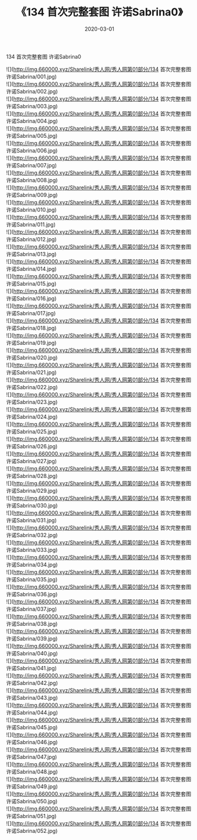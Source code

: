 ﻿---
layout: post
title:  《134 首次完整套图 许诺Sabrina0》
date:   2020-03-01
img: http://img.660000.xyz/Sharelink/秀人网/秀人网第01部分/134 首次完整套图 许诺Sabrina0/000.jpg
categories: [美女, 清纯, 唯美]
---

134 首次完整套图 许诺Sabrina0

  ![](http://img.660000.xyz/Sharelink/秀人网/秀人网第01部分/134 首次完整套图 许诺Sabrina/001.jpg) <br> ![](http://img.660000.xyz/Sharelink/秀人网/秀人网第01部分/134 首次完整套图 许诺Sabrina/002.jpg) <br> ![](http://img.660000.xyz/Sharelink/秀人网/秀人网第01部分/134 首次完整套图 许诺Sabrina/003.jpg) <br> ![](http://img.660000.xyz/Sharelink/秀人网/秀人网第01部分/134 首次完整套图 许诺Sabrina/004.jpg) <br> ![](http://img.660000.xyz/Sharelink/秀人网/秀人网第01部分/134 首次完整套图 许诺Sabrina/005.jpg) <br> ![](http://img.660000.xyz/Sharelink/秀人网/秀人网第01部分/134 首次完整套图 许诺Sabrina/006.jpg) <br> ![](http://img.660000.xyz/Sharelink/秀人网/秀人网第01部分/134 首次完整套图 许诺Sabrina/007.jpg) <br> ![](http://img.660000.xyz/Sharelink/秀人网/秀人网第01部分/134 首次完整套图 许诺Sabrina/008.jpg) <br> ![](http://img.660000.xyz/Sharelink/秀人网/秀人网第01部分/134 首次完整套图 许诺Sabrina/009.jpg) <br> ![](http://img.660000.xyz/Sharelink/秀人网/秀人网第01部分/134 首次完整套图 许诺Sabrina/010.jpg) <br> ![](http://img.660000.xyz/Sharelink/秀人网/秀人网第01部分/134 首次完整套图 许诺Sabrina/011.jpg) <br> ![](http://img.660000.xyz/Sharelink/秀人网/秀人网第01部分/134 首次完整套图 许诺Sabrina/012.jpg) <br> ![](http://img.660000.xyz/Sharelink/秀人网/秀人网第01部分/134 首次完整套图 许诺Sabrina/013.jpg) <br> ![](http://img.660000.xyz/Sharelink/秀人网/秀人网第01部分/134 首次完整套图 许诺Sabrina/014.jpg) <br> ![](http://img.660000.xyz/Sharelink/秀人网/秀人网第01部分/134 首次完整套图 许诺Sabrina/015.jpg) <br> ![](http://img.660000.xyz/Sharelink/秀人网/秀人网第01部分/134 首次完整套图 许诺Sabrina/016.jpg) <br> ![](http://img.660000.xyz/Sharelink/秀人网/秀人网第01部分/134 首次完整套图 许诺Sabrina/017.jpg) <br> ![](http://img.660000.xyz/Sharelink/秀人网/秀人网第01部分/134 首次完整套图 许诺Sabrina/018.jpg) <br> ![](http://img.660000.xyz/Sharelink/秀人网/秀人网第01部分/134 首次完整套图 许诺Sabrina/019.jpg) <br> ![](http://img.660000.xyz/Sharelink/秀人网/秀人网第01部分/134 首次完整套图 许诺Sabrina/020.jpg) <br> ![](http://img.660000.xyz/Sharelink/秀人网/秀人网第01部分/134 首次完整套图 许诺Sabrina/021.jpg) <br> ![](http://img.660000.xyz/Sharelink/秀人网/秀人网第01部分/134 首次完整套图 许诺Sabrina/022.jpg) <br> ![](http://img.660000.xyz/Sharelink/秀人网/秀人网第01部分/134 首次完整套图 许诺Sabrina/023.jpg) <br> ![](http://img.660000.xyz/Sharelink/秀人网/秀人网第01部分/134 首次完整套图 许诺Sabrina/024.jpg) <br> ![](http://img.660000.xyz/Sharelink/秀人网/秀人网第01部分/134 首次完整套图 许诺Sabrina/025.jpg) <br> ![](http://img.660000.xyz/Sharelink/秀人网/秀人网第01部分/134 首次完整套图 许诺Sabrina/026.jpg) <br> ![](http://img.660000.xyz/Sharelink/秀人网/秀人网第01部分/134 首次完整套图 许诺Sabrina/027.jpg) <br> ![](http://img.660000.xyz/Sharelink/秀人网/秀人网第01部分/134 首次完整套图 许诺Sabrina/028.jpg) <br> ![](http://img.660000.xyz/Sharelink/秀人网/秀人网第01部分/134 首次完整套图 许诺Sabrina/029.jpg) <br> ![](http://img.660000.xyz/Sharelink/秀人网/秀人网第01部分/134 首次完整套图 许诺Sabrina/030.jpg) <br> ![](http://img.660000.xyz/Sharelink/秀人网/秀人网第01部分/134 首次完整套图 许诺Sabrina/031.jpg) <br> ![](http://img.660000.xyz/Sharelink/秀人网/秀人网第01部分/134 首次完整套图 许诺Sabrina/032.jpg) <br> ![](http://img.660000.xyz/Sharelink/秀人网/秀人网第01部分/134 首次完整套图 许诺Sabrina/033.jpg) <br> ![](http://img.660000.xyz/Sharelink/秀人网/秀人网第01部分/134 首次完整套图 许诺Sabrina/034.jpg) <br> ![](http://img.660000.xyz/Sharelink/秀人网/秀人网第01部分/134 首次完整套图 许诺Sabrina/035.jpg) <br> ![](http://img.660000.xyz/Sharelink/秀人网/秀人网第01部分/134 首次完整套图 许诺Sabrina/036.jpg) <br> ![](http://img.660000.xyz/Sharelink/秀人网/秀人网第01部分/134 首次完整套图 许诺Sabrina/037.jpg) <br> ![](http://img.660000.xyz/Sharelink/秀人网/秀人网第01部分/134 首次完整套图 许诺Sabrina/038.jpg) <br> ![](http://img.660000.xyz/Sharelink/秀人网/秀人网第01部分/134 首次完整套图 许诺Sabrina/039.jpg) <br> ![](http://img.660000.xyz/Sharelink/秀人网/秀人网第01部分/134 首次完整套图 许诺Sabrina/040.jpg) <br> ![](http://img.660000.xyz/Sharelink/秀人网/秀人网第01部分/134 首次完整套图 许诺Sabrina/041.jpg) <br> ![](http://img.660000.xyz/Sharelink/秀人网/秀人网第01部分/134 首次完整套图 许诺Sabrina/042.jpg) <br> ![](http://img.660000.xyz/Sharelink/秀人网/秀人网第01部分/134 首次完整套图 许诺Sabrina/043.jpg) <br> ![](http://img.660000.xyz/Sharelink/秀人网/秀人网第01部分/134 首次完整套图 许诺Sabrina/044.jpg) <br> ![](http://img.660000.xyz/Sharelink/秀人网/秀人网第01部分/134 首次完整套图 许诺Sabrina/045.jpg) <br> ![](http://img.660000.xyz/Sharelink/秀人网/秀人网第01部分/134 首次完整套图 许诺Sabrina/046.jpg) <br> ![](http://img.660000.xyz/Sharelink/秀人网/秀人网第01部分/134 首次完整套图 许诺Sabrina/047.jpg) <br> ![](http://img.660000.xyz/Sharelink/秀人网/秀人网第01部分/134 首次完整套图 许诺Sabrina/048.jpg) <br> ![](http://img.660000.xyz/Sharelink/秀人网/秀人网第01部分/134 首次完整套图 许诺Sabrina/049.jpg) <br> ![](http://img.660000.xyz/Sharelink/秀人网/秀人网第01部分/134 首次完整套图 许诺Sabrina/050.jpg) <br> ![](http://img.660000.xyz/Sharelink/秀人网/秀人网第01部分/134 首次完整套图 许诺Sabrina/051.jpg) <br> ![](http://img.660000.xyz/Sharelink/秀人网/秀人网第01部分/134 首次完整套图 许诺Sabrina/052.jpg) <br>